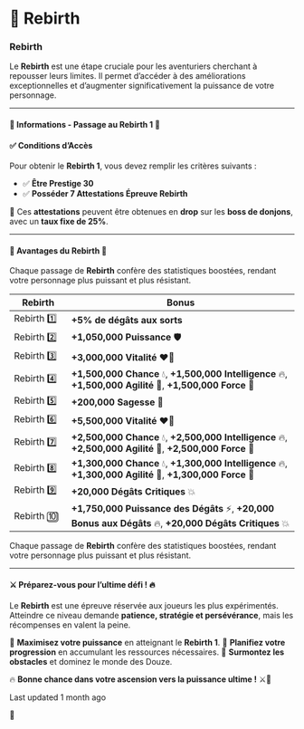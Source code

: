 # 🌠 Rebirth

### Rebirth

Le **Rebirth** est une étape cruciale pour les aventuriers cherchant à repousser leurs limites. Il permet d’accéder à des améliorations exceptionnelles et d’augmenter significativement la puissance de votre personnage.

***

#### 📜 Informations - Passage au Rebirth 1 📜 <a href="#informations-passage-au-rebirth-1" id="informations-passage-au-rebirth-1"></a>

#### **✅ Conditions d’Accès**

Pour obtenir le **Rebirth 1**, vous devez remplir les critères suivants :

* ✅ **Être Prestige 30**
* ✅ **Posséder 7 Attestations Épreuve Rebirth**

🔹 Ces **attestations** peuvent être obtenues en **drop** sur les **boss de donjons**, avec un **taux fixe de 25%**.

***

#### 🌟 **Avantages du Rebirth** 🌟 <a href="#avantages-du-rebirth" id="avantages-du-rebirth"></a>

Chaque passage de **Rebirth** confère des statistiques boostées, rendant votre personnage plus puissant et plus résistant.

<table><thead><tr><th width="106">Rebirth</th><th width="600">Bonus</th></tr></thead><tbody><tr><td>Rebirth 1️⃣</td><td><strong>+5% de dégâts aux sorts</strong></td></tr><tr><td>Rebirth 2️⃣</td><td><strong>+1,050,000 Puissance</strong> 🛡️</td></tr><tr><td>Rebirth 3️⃣</td><td><strong>+3,000,000 Vitalité</strong> ❤️‍🔥</td></tr><tr><td>Rebirth 4️⃣</td><td><strong>+1,500,000 Chance</strong> 💧, <strong>+1,500,000 Intelligence</strong> 🔥, <strong>+1,500,000 Agilité</strong> 🍃, <strong>+1,500,000 Force</strong> 💪</td></tr><tr><td>Rebirth 5️⃣</td><td><strong>+200,000 Sagesse</strong> 🧠</td></tr><tr><td>Rebirth 6️⃣</td><td><strong>+5,500,000 Vitalité</strong> ❤️‍🔥</td></tr><tr><td>Rebirth 7️⃣</td><td><strong>+2,500,000 Chance</strong> 💧, <strong>+2,500,000 Intelligence</strong> 🔥, <strong>+2,500,000 Agilité</strong> 🍃, <strong>+2,500,000 Force</strong> 💪</td></tr><tr><td>Rebirth 8️⃣</td><td><strong>+1,300,000 Chance</strong> 💧, <strong>+1,300,000 Intelligence</strong> 🔥, <strong>+1,300,000 Agilité</strong> 🍃, <strong>+1,300,000 Force</strong> 💪</td></tr><tr><td>Rebirth 9️⃣</td><td><strong>+20,000 Dégâts Critiques</strong> 💥</td></tr><tr><td>Rebirth 🔟</td><td><strong>+1,750,000 Puissance des Dégâts</strong> ⚡, <strong>+20,000 Bonus aux Dégâts</strong> 🔥, <strong>+20,000 Dégâts Critiques</strong> 💥</td></tr></tbody></table>

Chaque passage de **Rebirth** confère des statistiques boostées, rendant votre personnage plus puissant et plus résistant.

***

#### ⚔️ **Préparez-vous pour l’ultime défi !** 🔥 <a href="#preparez-vous-pour-lultime-defi" id="preparez-vous-pour-lultime-defi"></a>

Le **Rebirth** est une épreuve réservée aux joueurs les plus expérimentés. Atteindre ce niveau demande **patience, stratégie et persévérance**, mais les récompenses en valent la peine.

🔹 **Maximisez votre puissance** en atteignant le **Rebirth 1**. 🔹 **Planifiez votre progression** en accumulant les ressources nécessaires. 🔹 **Surmontez les obstacles** et dominez le monde des Douze.

🔥 **Bonne chance dans votre ascension vers la puissance ultime !** ⚔️💪

Last updated 1 month ago

🌠
